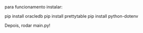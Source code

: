 para funcionamento instalar:

pip install oracledb
pip install prettytable
pip install python-dotenv

Depois, rodar main.py!